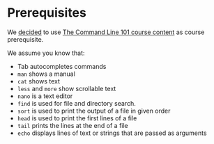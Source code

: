 # Prerequisites

We [decided](https://github.com/UPPMAX/naiss_intermediate_bash_linux/issues/1)
to use
[The Command Line 101 course content](https://hpc2n.github.io/linux-command-line-101/)
as course prerequisite.

We assume you know that:

- Tab autocompletes commands
- `man` shows a manual
- `cat` shows text
- `less` and `more` show scrollable text
- `nano` is a text editor
- `find` is used for file and directory search.
- `sort` is used to print the output of a file in given order
- `head` is used to print the first lines of a file
- `tail` prints the lines at the end of a file
- `echo` displays lines of text or strings that are passed as arguments   
